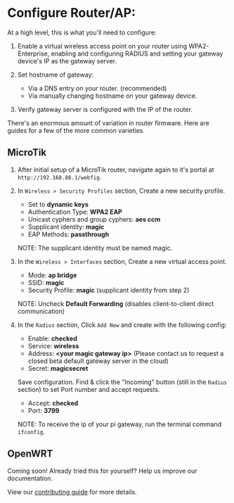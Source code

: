 # Configure Router/AP:

At a high level, this is what you'll need to configure:

1. Enable a virtual wireless access point on your router using WPA2-Enterprise, enabling and configuring RADIUS and setting your gateway device's IP as the gateway server. 


2. Set hostname of gateway:
    - Via a DNS entry on your router. (recommended)
    - Via manually changing hostname on your gateway device.
    

3. Verify gateway server is configured with the IP of the router.

There's an enormous amount of variation in router firmware. Here are guides for a few of the more common varieties.

## MicroTik

1. After initial setup of a MicroTik router, navigate again to it's portal at `http://192.168.88.1/webfig`.

2. In `Wireless > Security Profiles` section, Create a new security profile.
    - Set to **dynamic keys**
    - Authentication Type: **WPA2 EAP**
    - Unicast cyphers and group cyphers: **aes ccm**
    - Supplicant identity: **magic**
    - EAP Methods: **passthrough**
    
    NOTE: The supplicant identity must be named magic.

3. In the `Wireless > Interfaces` section, Create a new virtual access point.
    - Mode: **ap bridge**
    - SSID: **magic**
    - Security Profile: **magic** (supplicant identity from step 2)
    
    NOTE: Uncheck **Default Forwarding** (disables client-to-client direct communication)

4. In the `Radius` section, Click `Add New` and create with the following config:
    - Enable: **checked**
    - Service: **wireless**
    - Address: **\<your magic gateway ip\>** (Please contact us to request a closed beta default gateway server in the cloud)
    - Secret: **magicsecret**
    
    Save configuration. Find & click the "Incoming" button (still in the `Radius` section) to set Port number and accept requests.
    - Accept: **checked**
    - Port: **3799**
    
    NOTE: To receive the ip of your pi gateway, run the terminal command `ifconfig`.
  
## OpenWRT

Coming soon! Already tried this for yourself? Help us improve our documentation.

View our [contributing guide](https://github.com/magic-network/magic-agent/blob/master/CONTRIBUTING.md)
for more details.

